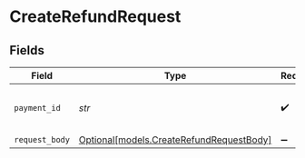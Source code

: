 # CreateRefundRequest


## Fields

| Field                                                                            | Type                                                                             | Required                                                                         | Description                                                                      | Example                                                                          |
| -------------------------------------------------------------------------------- | -------------------------------------------------------------------------------- | -------------------------------------------------------------------------------- | -------------------------------------------------------------------------------- | -------------------------------------------------------------------------------- |
| `payment_id`                                                                     | *str*                                                                            | :heavy_check_mark:                                                               | Provide the ID of the related payment.                                           | tr_5B8cwPMGnU6qLbRvo7qEZo                                                        |
| `request_body`                                                                   | [Optional[models.CreateRefundRequestBody]](../models/createrefundrequestbody.md) | :heavy_minus_sign:                                                               | N/A                                                                              |                                                                                  |